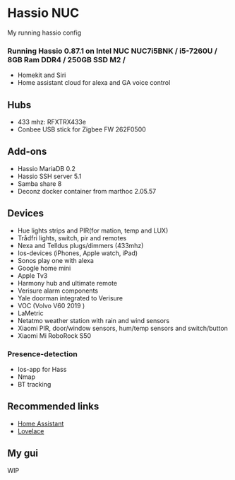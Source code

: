 # Hassio NUC
My running hassio config

### Running Hassio 0.87.1 on Intel NUC NUC7i5BNK / i5-7260U / 8GB Ram DDR4 / 250GB SSD M2 /
* Homekit and Siri
* Home assistant cloud for alexa and GA voice control

## Hubs
* 433 mhz: RFXTRX433e
* Conbee USB stick for Zigbee FW 262F0500

## Add-ons
* Hassio MariaDB 0.2
* Hassio SSH server 5.1
* Samba share 8
* Deconz docker container from marthoc 2.05.57

## Devices
* Hue lights strips and PIR(for mation, temp and LUX)
* Trådfri lights, switch, pir and remotes
* Nexa and Telldus plugs/dimmers (433mhz)
* Ios-devices (iPhones, Apple watch, iPad)
* Sonos play one with alexa
* Google home mini
* Apple Tv3
* Harmony hub and ultimate remote
* Verisure alarm components
* Yale doorman integrated to Verisure
* VOC (Volvo V60 2019 )
* LaMetric
* Netatmo weather station with rain and wind sensors
* Xiaomi PIR, door/window sensors, hum/temp sensors and switch/button
* Xiaomi Mi RoboRock S50

### Presence-detection
* Ios-app for Hass
* Nmap
* BT tracking

## Recommended links
* [Home Assistant](https://home-assistant.io/)
* [Lovelace](https://www.home-assistant.io/lovelace/)

## My gui

WIP